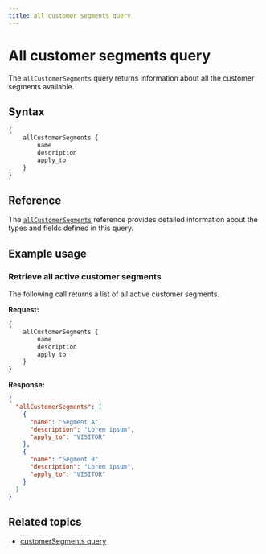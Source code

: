 ```yaml
---
title: all customer segments query
---
```


# All customer segments query

The `allCustomerSegments` query returns information about all the customer segments available.

## Syntax

```graphql
{
    allCustomerSegments {
        name
        description
        apply_to
    }
}
```

## Reference

The [`allCustomerSegments`](https://developer.adobe.com/commerce/webapi/graphql-api/index.html#query-all-customer-segments) reference provides detailed information about the types and fields defined in this query.

## Example usage

### Retrieve all active customer segments

The following call returns a list of all active customer segments.

**Request:**

```graphql
{
    allCustomerSegments {
        name
        description
        apply_to
    }
}
```

**Response:**

```json
{
  "allCustomerSegments": [
    {
      "name": "Segment A",
      "description": "Lorem ipsum",
      "apply_to": "VISITOR"
    },
    {
      "name": "Segment B",
      "description": "Lorem ipsum",
      "apply_to": "VISITOR"
    }
  ]
}
```

## Related topics

*  [customerSegments query](segments.md)
